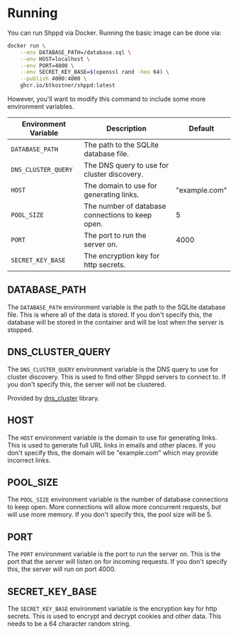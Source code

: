 # Running

You can run Shppd via Docker. Running the basic image can be done via:

```sh
docker run \
    --env DATABASE_PATH=/database.sql \
    --env HOST=localhost \
    --env PORT=4000 \
    --env SECRET_KEY_BASE=$(openssl rand -hex 64) \
    --publish 4000:4000 \
    ghcr.io/btkostner/shppd:latest
```

However, you'll want to modify this command to include some more environment variables.

| Environment Variable | Description | Default |
| --- | --- | --- |
| `DATABASE_PATH` | The path to the SQLite database file. |  |
| `DNS_CLUSTER_QUERY` | The DNS query to use for cluster discovery. |  |
| `HOST` | The domain to use for generating links. | "example.com" |
| `POOL_SIZE` | The number of database connections to keep open. | 5 |
| `PORT` | The port to run the server on. | 4000 |
| `SECRET_KEY_BASE` | The encryption key for http secrets. |  |

## DATABASE_PATH

The `DATABASE_PATH` environment variable is the path to the SQLite database file. This is where all of the data is stored. If you don't specify this, the database will be stored in the container and will be lost when the server is stopped.

## DNS_CLUSTER_QUERY

The `DNS_CLUSTER_QUERY` environment variable is the DNS query to use for cluster discovery. This is used to find other Shppd servers to connect to. If you don't specify this, the server will not be clustered.

Provided by [dns_cluster](https://github.com/phoenixframework/dns_cluster) library.

## HOST

The `HOST` environment variable is the domain to use for generating links. This is used to generate full URL links in emails and other places. If you don't specify this, the domain will be "example.com" which may provide incorrect links.

## POOL_SIZE

The `POOL_SIZE` environment variable is the number of database connections to keep open. More connections will allow more concurrent requests, but will use more memory. If you don't specify this, the pool size will be 5.

## PORT

The `PORT` environment variable is the port to run the server on. This is the port that the server will listen on for incoming requests. If you don't specify this, the server will run on port 4000.

## SECRET_KEY_BASE

The `SECRET_KEY_BASE` environment variable is the encryption key for http secrets. This is used to encrypt and decrypt cookies and other data. This needs to be a 64 character random string.
